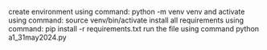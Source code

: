 create environment using command: python -m venv venv
and activate using command: source venv/bin/activate
install all requirements using command: pip install -r requirements.txt
run the file using command python a1_31may2024.py
